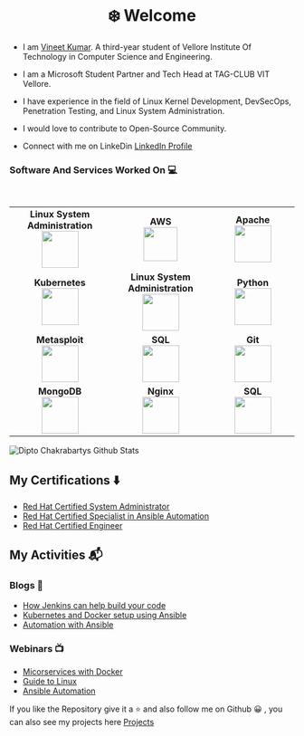 <h1 align="center"> ❄️ Welcome </h1>


* I am [Vineet Kumar](https://www.linkedin.com/in/-vineet/). A third-year student of Vellore Institute Of Technology in Computer Science and Engineering.

* I am a Microsoft Student Partner and Tech Head at TAG-CLUB VIT Vellore.

* I have experience in the field of Linux Kernel Development, DevSecOps, Penetration Testing, and Linux System Administration.

* I would love to contribute to Open-Source Community.

* Connect with me on LinkeDin [LinkedIn Profile](https://www.linkedin.com/in/-vineet/)


### Software And Services Worked On :computer:

<br>
<table>
<tbody>
 <tr>
<td align="center" width="20%">
<span><b><center>Linux System Administration</center></b></span> 
<img height=65px src="https://upload.wikimedia.org/wikipedia/commons/a/af/Tux.png"> 
</td>

<td align="center" width="20%">
<span><b><center>AWS</center></b></span> 
<img height=60px src="https://encrypted-tbn0.gstatic.com/images?q=tbn%3AANd9GcQV9AyEyvrlIJLOfbxFLfOr03Qy5gRL0txWMQ&usqp=CAU"> 
</td>

<td align="center" width="20%">
<span><b><center>Apache</center></b></span> 
<img height=65px src="https://upload.wikimedia.org/wikipedia/commons/thumb/d/db/Apache_Software_Foundation_Logo_%282016%29.svg/640px-Apache_Software_Foundation_Logo_%282016%29.svg.png"> 
</td>
</tr>



<tr>
<td align="center" width="20%">
<span><b><center>Kubernetes</center></b></span> 
<img height=65px src="https://d15shllkswkct0.cloudfront.net/wp-content/blogs.dir/1/files/2019/05/Kubernetes_New.png"> 
</td>

<td align="center" width="20%">
<span><b><center>Linux System Administration</center></b></span> 
<img height=65px src="https://upload.wikimedia.org/wikipedia/commons/a/af/Tux.png"> 
</td>



<td align="center" width="20%">
<span><b><center>Python</center></b></span> 
<img height=65px src="https://www.python.org/static/community_logos/python-logo.png"> 
</td>
</tr>

<tr>
<td align="center" width="20%">
<span><b><center>Metasploit</center></b></span> 
<img height=65px src="https://www.cybervie.com/wp-content/uploads/2018/12/metasploit_logo-300x300.png"> 
</td>

<td align="center" width="20%">
 <span><b><center>SQL</center></b></span> 
<img height=65px src="https://image.slidesharecdn.com/umpoucosobresql-190120132443/95/um-pouco-sobre-sql-1-638.jpg"> 
</td>

<td align="center" width="20%">
<span><b><center>Git</center></b></span> 
<img height=65px src="https://git-scm.com/images/logos/downloads/Git-Logo-2Color.png"> 
</td>
</tr>

<tr>
<td align="center" width="20%">
<span><b><center>MongoDB</center></b></span> 
<img height=65px src="https://www.logolynx.com/images/logolynx/d5/d50b83324fb4fbab14cdfaf47409115b.jpeg"> 
</td>

<td align="center" width="20%">
<span><b><center>Nginx</center></b></span> 
<img height=65px src="http://www.myiconfinder.com/uploads/iconsets/256-256-cf2ed3956a3a1484f83ed20d7e987f21.png"> 
</td>

<td align="center" width="20%">
<span><b><center>SQL</center></b></span> 
<img height=65px src="https://i0.wp.com/www.complexsql.com/wp-content/uploads/2017/01/sql-logo.jpg?ssl=1"> 
</td>
</tr>

</tbody>
</table>


 
![Dipto Chakrabartys Github Stats](https://github-readme-stats.vercel.app/api?username=DiptoChakrabarty&show_icons=true)
## My Certifications :arrow_down:

- [Red Hat Certified System Administrator](https://media-exp1.licdn.com/dms/image/C4D2DAQFmWJMLW78TaQ/profile-treasury-image-shrink_1280_1280/0?e=1594677600&v=beta&t=VF9vSpwjLb26doBzifmN6QIZFVSEJAMvOWAiGh3Fzzo)
- [Red Hat Certified Specialist in Ansible Automation](https://media-exp1.licdn.com/dms/image/C4D2DAQHoFhvsfOPa5g/profile-treasury-image-shrink_1280_1280/0?e=1594677600&v=beta&t=EZa7le_vjNz5nGFIuOKmJk-WuGnPjOQpWz615lcUniM)
- [Red Hat Certified  Engineer](https://media-exp1.licdn.com/dms/image/C4D2DAQGL_J8Rvg88cg/profile-treasury-image-shrink_480_480/0?e=1594677600&v=beta&t=ns1Pf3Eh9CDkLzcBDMz-LDWg9ArVMBOffdwSKhXzKzs) 


## My Activities :mailbox_with_mail:

### Blogs :open_book:

- [How Jenkins can help build your code](https://medium.com/@diptochakrabarty/how-jenkins-can-actually-help-you-build-your-code-with-every-commit-5b9b1278f12f)
- [Kubernetes and Docker setup using Ansible](https://medium.com/codechef-vit/docker-and-kubernetes-setup-using-ansible-3d7e8f77fbfa)
- [Automation with Ansible](https://medium.com/@diptochakrabarty/automation-with-ansible-2ae27fc94947)

### Webinars :tv:

- [Micorservices with Docker](https://www.youtube.com/watch?v=Xs93YLgYJis&t=1989s)
- [Guide to Linux](https://www.youtube.com/watch?v=t1HOY7Rp6xU)
- [Ansible Automation](https://www.youtube.com/watch?v=r2sZ_aWU8h8)


If you like the Repository give it a :star: and also follow me on Github :grinning: , you can also see my projects here [Projects](https://github.com/DiptoChakrabarty/DiptoChakrabarty/blob/master/Projects.md)
